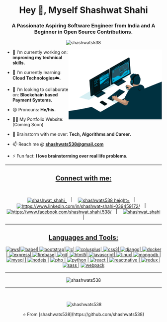 <h1 align="center">Hey 👋, Myself Shashwat Shahi</h1>
<h3 align="center">A Passionate Aspiring Software Engineer from India and A Beginner in Open Source Contributions.</h3>

<p align="center"> <img src="https://komarev.com/ghpvc/?username=shashwats538" alt="shashwats538" /> </p>

<img align="right" width=300px alt="Github Cat" src="https://raw.githubusercontent.com/shashwats538/shashwats538/main/assets/dev.gif" />

- 🔭 I’m currently working on: **improving my technical skills.**

- 🌱 I’m currently learning: **Cloud Technologies☁️.**

- 👯 I’m looking to collaborate on: **Blockchain based Payment Systems.**

- 😄 Pronouns: **He/his.**

- 👨‍💻 My Portfolio Website: (Coming Soon)

- 💬 Brainstorm with me over: **Tech, Algorithms and Career.**

- 📫 Reach me @ **shashwats538@gmail.com**

- ⚡ Fun fact: **I love brainstorming over real life problems.**
<hr>
<p align="center">
<h2 align="center"><b><u>Connect with me:</u></b></h3><br>
<p align="center">
<a href="https://twitter.com/shashwat_shahi_" target="blank"><img align="center" src="https://cdn.jsdelivr.net/npm/simple-icons@3.0.1/icons/twitter.svg" alt="shashwat_shahi_" height="30" width="40" /></a>&emsp;|&emsp;
<a href="https://github.com/shashwats538_" target="blank"><img align="center" src="https://cdn.jsdelivr.net/npm/simple-icons@3.0.1/icons/github.svg" alt="shashwats538 height="30" width="40" /></a>&emsp;|&emsp;
<a href="https://linkedin.com/in/https://www.linkedin.com/in/shashwat-shahi-039459172/" target="blank"><img align="center" src="https://cdn.jsdelivr.net/npm/simple-icons@3.0.1/icons/linkedin.svg" alt="https://www.linkedin.com/in/shashwat-shahi-039459172/" height="30" width="40" /></a>&emsp;|&emsp;
<a href="https://fb.com/https://www.facebook.com/shashwat.shahi.538/" target="blank"><img align="center" src="https://cdn.jsdelivr.net/npm/simple-icons@3.0.1/icons/facebook.svg" alt="https://www.facebook.com/shashwat.shahi.538/" height="30" width="40" /></a>&emsp;|&emsp;
<a href="https://instagram.com/shashwat_shahi" target="blank"><img align="center" src="https://cdn.jsdelivr.net/npm/simple-icons@3.0.1/icons/instagram.svg" alt="shashwat_shahi" height="30" width="40" /></a>&emsp;|&emsp;
</p>
</p>
<hr>
<h2 align="center"><u>Languages and Tools:</u></h3>
<p align="center"><a href="https://aws.amazon.com" target="_blank"><img src="https://devicons.github.io/devicon/devicon.git/icons/amazonwebservices/amazonwebservices-original-wordmark.svg" alt="aws" width="40" height="40"/></a>|<a href="https://babeljs.io/" target="_blank"><img src="https://www.vectorlogo.zone/logos/babeljs/babeljs-icon.svg" alt="babel" width="40" height="40"/></a>|<a href="https://getbootstrap.com" target="_blank"> <img src="https://devicons.github.io/devicon/devicon.git/icons/bootstrap/bootstrap-plain.svg" alt="bootstrap" width="40" height="40"/></a>|<a href="https://www.cprogramming.com/" target="_blank"><img src="https://devicons.github.io/devicon/devicon.git/icons/c/c-original.svg" alt="c" width="40" height="40"/></a>|<a href="https://www.w3schools.com/cpp/" target="_blank"> <img src="https://devicons.github.io/devicon/devicon.git/icons/cplusplus/cplusplus-original.svg" alt="cplusplus" width="40" height="40"/></a>|<a href="https://www.w3schools.com/css/" target="_blank"> <img src="https://devicons.github.io/devicon/devicon.git/icons/css3/css3-original-wordmark.svg" alt="css3" width="40" height="40"/></a>|<a href="https://www.djangoproject.com/" target="_blank"> <img src="https://devicons.github.io/devicon/devicon.git/icons/django/django-original.svg" alt="django" width="40" height="40"/></a>|<a href="https://www.docker.com/" target="_blank"> <img src="https://devicons.github.io/devicon/devicon.git/icons/docker/docker-original-wordmark.svg" alt="docker" width="40" height="40"/></a>|<a href="https://expressjs.com" target="_blank"> <img src="https://devicons.github.io/devicon/devicon.git/icons/express/express-original-wordmark.svg" alt="express" width="40" height="40"/></a>|<a href="https://firebase.google.com/" target="_blank"> <img src="https://www.vectorlogo.zone/logos/firebase/firebase-icon.svg" alt="firebase" width="40" height="40"/></a>|<a href="https://git-scm.com/" target="_blank"> <img src="https://www.vectorlogo.zone/logos/git-scm/git-scm-icon.svg" alt="git" width="40" height="40"/></a>|<a href="https://www.w3.org/html/" target="_blank"> <img src="https://devicons.github.io/devicon/devicon.git/icons/html5/html5-original-wordmark.svg" alt="html5" width="40" height="40"/></a>|<a href="https://developer.mozilla.org/en-US/docs/Web/JavaScript" target="_blank"> <img src="https://devicons.github.io/devicon/devicon.git/icons/javascript/javascript-original.svg" alt="javascript" width="40" height="40"/></a>|<a href="https://www.linux.org/" target="_blank"> <img src="https://devicons.github.io/devicon/devicon.git/icons/linux/linux-original.svg" alt="linux" width="40" height="40"/></a>|<a href="https://www.mongodb.com/" target="_blank"> <img src="https://devicons.github.io/devicon/devicon.git/icons/mongodb/mongodb-original-wordmark.svg" alt="mongodb" width="40" height="40"/> </a>|<a href="https://www.mysql.com/" target="_blank"> <img src="https://devicons.github.io/devicon/devicon.git/icons/mysql/mysql-original-wordmark.svg" alt="mysql" width="40" height="40"/> </a>|<a href="https://nodejs.org" target="_blank"> <img src="https://devicons.github.io/devicon/devicon.git/icons/nodejs/nodejs-original-wordmark.svg" alt="nodejs" width="40" height="40"/> </a>| <a href="https://www.php.net" target="_blank"> <img src="https://devicons.github.io/devicon/devicon.git/icons/php/php-original.svg" alt="php" width="40" height="40"/> </a>|<a href="https://www.python.org" target="_blank"> <img src="https://devicons.github.io/devicon/devicon.git/icons/python/python-original.svg" alt="python" width="40" height="40"/> </a>|<a href="https://reactjs.org/" target="_blank"> <img src="https://devicons.github.io/devicon/devicon.git/icons/react/react-original-wordmark.svg" alt="react" width="40" height="40"/> </a>|<a href="https://reactnative.dev/" target="_blank"> <img src="https://reactnative.dev/img/header_logo.svg" alt="reactnative" width="40" height="40"/> </a>|<a href="https://redux.js.org" target="_blank"> <img src="https://devicons.github.io/devicon/devicon.git/icons/redux/redux-original.svg" alt="redux" width="40" height="40"/> </a>| <a href="https://sass-lang.com" target="_blank"> <img src="https://devicons.github.io/devicon/devicon.git/icons/sass/sass-original.svg" alt="sass" width="40" height="40"/> </a>| <a href="https://webpack.js.org" target="_blank"> <img src="https://devicons.github.io/devicon/devicon.git/icons/webpack/webpack-original.svg" alt="webpack" width="40" height="40"/> </a> </p>
<hr>
<p align="center"><img align="center" src="https://github-readme-stats.vercel.app/api/top-langs/?username=shashwats538&layout=compact" alt="shashwats538" /></p>
<hr><br>
<p align="center">&nbsp;<img align="center" src="https://github-readme-stats.vercel.app/api?username=shashwats538&show_icons=true" alt="shashwats538" /></p>
<p align="center">⭐️ From [shashwats538](https://github.com/shashwats538)</p>
